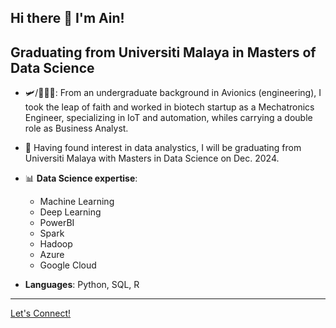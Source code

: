 ## Hi there 👋 I'm Ain!

<!--
**novicecoderjill/novicecoderjill** is a ✨ _special_ ✨ repository because its `README.md` (this file) appears on your GitHub profile.

Here are some ideas to get you started:

- 🔭 I’m currently working on ...
- 🌱 I’m currently learning ...
- 👯 I’m looking to collaborate on ...
- 🤔 I’m looking for help with ...
- 💬 Ask me about ...
- 📫 How to reach me: ...
- 😄 Pronouns: ...
- ⚡ Fun fact: ...
-->

## Graduating from Universiti Malaya in Masters of Data Science

- 🛩️/👩🏽‍💻: From an undergraduate background in Avionics (engineering), I took the leap of faith and worked in biotech startup as a  Mechatronics Engineer, specializing in IoT and automation, whiles carrying a double role as Business Analyst. 

- 🔎 Having found interest in data analystics, I will be graduating from Universiti Malaya with Masters in Data Science on Dec. 2024.

- 📊 **Data Science expertise**:
  - Machine Learning
  - Deep Learning
  - PowerBI
  - Spark
  - Hadoop
  - Azure
  - Google Cloud

- **Languages**: Python, SQL, R

---

[Let's Connect!](https://www.linkedin.com/in/ainsufi/)

